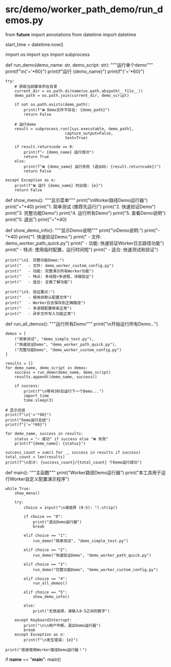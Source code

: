 # src/demo/worker_path_demo/run_demos.py
from __future__ import annotations
from datetime import datetime

start_time = datetime.now()

import os
import sys
import subprocess


def run_demo(demo_name: str, demo_script: str):
    """运行单个demo"""
    print(f"\n{'='*60}")
    print(f"运行 {demo_name}")
    print(f"{'='*60}")
    
    try:
        # 获取当前脚本所在目录
        current_dir = os.path.dirname(os.path.abspath(__file__))
        demo_path = os.path.join(current_dir, demo_script)
        
        if not os.path.exists(demo_path):
            print(f"❌ Demo文件不存在: {demo_path}")
            return False
        
        # 运行demo
        result = subprocess.run([sys.executable, demo_path], 
                              capture_output=False, 
                              text=True)
        
        if result.returncode == 0:
            print(f"✓ {demo_name} 运行成功")
            return True
        else:
            print(f"❌ {demo_name} 运行失败 (退出码: {result.returncode})")
            return False
            
    except Exception as e:
        print(f"❌ 运行 {demo_name} 时出错: {e}")
        return False


def show_menu():
    """显示菜单"""
    print("\nWorker路径Demo运行器")
    print("="*40)
    print("1. 简单测试 (推荐先运行)")
    print("2. 快速验证Demo")
    print("3. 完整功能Demo")
    print("4. 运行所有Demo")
    print("5. 查看Demo说明")
    print("0. 退出")
    print("="*40)


def show_demo_info():
    """显示Demo说明"""
    print("\nDemo说明:")
    print("-"*40)
    print("1. 快速验证Demo:")
    print("   - 文件: demo_worker_path_quick.py")
    print("   - 功能: 快速验证Worker日志路径功能")
    print("   - 特点: 使用临时配置，运行时间短")
    print("   - 适合: 快速测试和验证")
    
    print("\n2. 完整功能Demo:")
    print("   - 文件: demo_worker_custom_config.py")
    print("   - 功能: 完整演示所有Worker功能")
    print("   - 特点: 多线程+多进程，详细验证")
    print("   - 适合: 全面了解功能")
    
    print("\n3. 验证要点:")
    print("   - 使用非默认配置文件")
    print("   - Worker日志保存到正确路径")
    print("   - 多进程配置继承正常")
    print("   - 异步文件写入功能正常")


def run_all_demos():
    """运行所有Demo"""
    print("\n开始运行所有Demo...")
    
    demos = [
        ("简单测试", "demo_simple_test.py"),
        ("快速验证Demo", "demo_worker_path_quick.py"),
        ("完整功能Demo", "demo_worker_custom_config.py")
    ]
    
    results = []
    for demo_name, demo_script in demos:
        success = run_demo(demo_name, demo_script)
        results.append((demo_name, success))
        
        if success:
            print(f"\n等待3秒后运行下一个Demo...")
            import time
            time.sleep(3)
    
    # 显示总结
    print(f"\n{'='*60}")
    print("Demo运行总结")
    print(f"{'='*60}")
    
    for demo_name, success in results:
        status = "✓ 成功" if success else "❌ 失败"
        print(f"{demo_name}: {status}")
    
    success_count = sum(1 for _, success in results if success)
    total_count = len(results)
    print(f"\n总计: {success_count}/{total_count} 个Demo运行成功")


def main():
    """主函数"""
    print("Worker路径Demo运行器")
    print("本工具用于运行Worker自定义配置演示程序")
    
    while True:
        show_menu()
        
        try:
            choice = input("\n请选择 (0-5): ").strip()
            
            if choice == "0":
                print("退出Demo运行器")
                break
                
            elif choice == "1":
                run_demo("简单测试", "demo_simple_test.py")
                
            elif choice == "2":
                run_demo("快速验证Demo", "demo_worker_path_quick.py")
                
            elif choice == "3":
                run_demo("完整功能Demo", "demo_worker_custom_config.py")
                
            elif choice == "4":
                run_all_demos()
                
            elif choice == "5":
                show_demo_info()
                
            else:
                print("无效选择，请输入0-5之间的数字")
                
        except KeyboardInterrupt:
            print("\n\n用户中断，退出Demo运行器")
            break
        except Exception as e:
            print(f"\n发生错误: {e}")
    
    print("感谢使用Worker路径Demo运行器！")


if __name__ == "__main__":
    main()